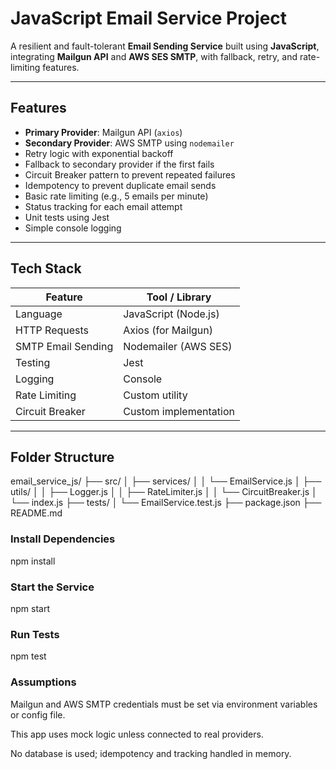 # JavaScript Email Service Project

A resilient and fault-tolerant **Email Sending Service** built using **JavaScript**, integrating **Mailgun API** and **AWS SES SMTP**, with fallback, retry, and rate-limiting features.

---

##  Features

- **Primary Provider**: Mailgun API (`axios`)
- **Secondary Provider**: AWS SMTP using `nodemailer`
- Retry logic with exponential backoff
- Fallback to secondary provider if the first fails
- Circuit Breaker pattern to prevent repeated failures
- Idempotency to prevent duplicate email sends
- Basic rate limiting (e.g., 5 emails per minute)
- Status tracking for each email attempt
- Unit tests using Jest
- Simple console logging

---

## Tech Stack

| Feature            | Tool / Library       |
|--------------------|----------------------|
| Language           | JavaScript (Node.js) |
| HTTP Requests      | Axios (for Mailgun)  |
| SMTP Email Sending | Nodemailer (AWS SES) |
| Testing            | Jest                 |
| Logging            | Console              |
| Rate Limiting      | Custom utility       |
| Circuit Breaker    | Custom implementation|

---

## Folder Structure

email_service_js/
├── src/
│ ├── services/
│ │ └── EmailService.js
│ ├── utils/
│ │ ├── Logger.js
│ │ ├── RateLimiter.js
│ │ └── CircuitBreaker.js
│ └── index.js
├── tests/
│ └── EmailService.test.js
├── package.json
├── README.md


### Install Dependencies

npm install

### Start the Service

npm start

### Run Tests

npm test

### Assumptions
Mailgun and AWS SMTP credentials must be set via environment variables or config file.

This app uses mock logic unless connected to real providers.

No database is used; idempotency and tracking handled in memory.



